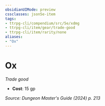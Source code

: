 ```yaml
---
obsidianUIMode: preview
cssclasses: json5e-item
tags:
- ttrpg-cli/compendium/src/5e/xdmg
- ttrpg-cli/item/gear/trade-good
- ttrpg-cli/item/rarity/none
aliases: 
- "Ox"
---
```

# Ox
*Trade good*  


- **Cost**: 15 gp

*Source: Dungeon Master's Guide (2024) p. 213*